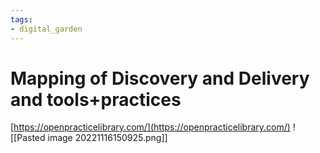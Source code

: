 ```yaml
---
tags: 
- digital_garden
---
```

# Mapping of Discovery and Delivery and tools+practices
[https://openpracticelibrary.com/](https://openpracticelibrary.com/)
![[Pasted image 20221116150925.png]]